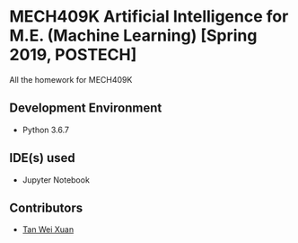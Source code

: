 # MECH409K Artificial Intelligence for M.E. (Machine Learning) [Spring 2019, POSTECH]
All the homework for MECH409K

## Development Environment
* Python 3.6.7

## IDE(s) used
* Jupyter Notebook

## Contributors
* [Tan Wei Xuan](https://github.com/jermsinarocket)
